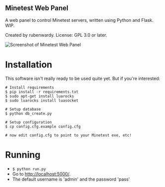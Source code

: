 Minetest Web Panel
------------------

A web panel to control Minetest servers, written using Python and Flask. WIP.

Created by rubenwardy. License: GPL 3.0 or later.

![Screenshot of Minetest Web Panel](http://a.pomf.se/laswnl.png)

Installation
============

This software isn't really ready to be used quite yet.
But if you're interested:

	# Install requirements
	$ pip install -r requirements.txt
	$ sudo apt-get install luarocks
	$ sudo luarocks install luasocket

	# Setup database
	$ python db_create.py

	# Setup configuration
	$ cp config.cfg.example config.cfg

	# now edit config.cfg to point to your Minetest exe, etc!

Running
=======

* `$ python run.py`
* Go to <http://localhost:5000/>.
* The default username is 'admin' and the password 'pass'
